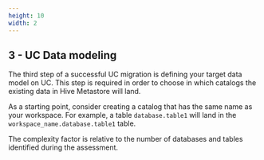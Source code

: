 ```yaml
---
height: 10
width: 2
---
```


## 3 - UC Data modeling

The third step of a successful UC migration is defining your target data model on UC.
This step is required in order to choose in which catalogs the existing data in Hive Metastore will land.

As a starting point, consider creating a catalog that has the same name as your workspace.
For example, a table `database.table1` will land in the `workspace_name.database.table1` table.

The complexity factor is relative to the number of databases and tables identified during the assessment.
